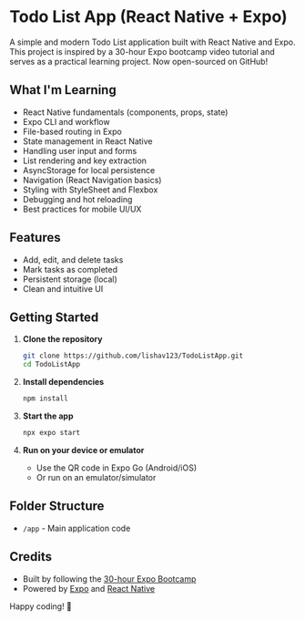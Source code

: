 # Todo List App (React Native + Expo)

A simple and modern Todo List application built with React Native and Expo. This project is inspired by a 30-hour Expo bootcamp video tutorial and serves as a practical learning project. Now open-sourced on GitHub!

## What I'm Learning

- React Native fundamentals (components, props, state)
- Expo CLI and workflow
- File-based routing in Expo
- State management in React Native
- Handling user input and forms
- List rendering and key extraction
- AsyncStorage for local persistence
- Navigation (React Navigation basics)
- Styling with StyleSheet and Flexbox
- Debugging and hot reloading
- Best practices for mobile UI/UX

## Features

- Add, edit, and delete tasks
- Mark tasks as completed
- Persistent storage (local)
- Clean and intuitive UI

## Getting Started

1. **Clone the repository**

   ```bash
   git clone https://github.com/lishav123/TodoListApp.git
   cd TodoListApp
   ```

2. **Install dependencies**

   ```bash
   npm install
   ```

3. **Start the app**

   ```bash
   npx expo start
   ```

4. **Run on your device or emulator**

   - Use the QR code in Expo Go (Android/iOS)
   - Or run on an emulator/simulator

## Folder Structure

- `/app` - Main application code

## Credits

- Built by following the [30-hour Expo Bootcamp](https://www.youtube.com/watch?v=q3HE1dFiJBI&t=3421s)
- Powered by [Expo](https://expo.dev/) and [React Native](https://reactnative.dev/)

Happy coding! 🚀
